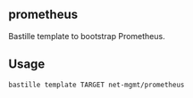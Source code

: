 ## prometheus
Bastille template to bootstrap Prometheus.

## Usage
```shell
bastille template TARGET net-mgmt/prometheus
```
